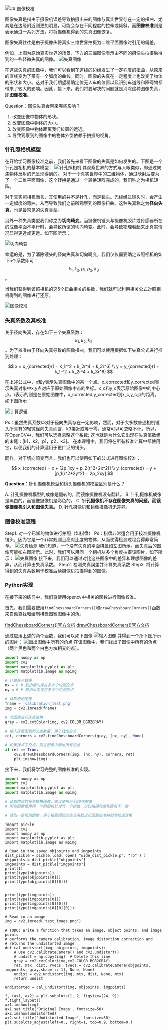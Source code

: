 ![](/assets/34.jpg)## 图像校准

图像失真是指由于摄像机误差导致拍摄出来的图像与真实世界存在一定的扭曲、尤其是在边缘附近则更加明显，可能会存在不同程度的拉伸或倾斜。而**图像校准**则是表示通过一系列方法，将将摄像机得到的失真图像恢复。

图像失真往往是由于摄像头将真实三维世界拍摄为二维平面图像时引用的偏差。

例如，上图为原始真实世界的场景，下方的三幅图像表示由不同的摄像头拍摄后得到的一些轻微失真的图像。
![失真图像](/assets/33.jpg)

在这些失真的图像中，我们可以看到车道线的边缘发生了一定程度的扭曲，从原来的直线变为了带有一个弧度的曲线。同时，图像的失真在一定程度上也改变了物体的形状和大小。这对于我们期望精确定位无人车的位置以及识别车道线和障碍物都带来了较大的影响。因此，接下来，我们将要解决的问题就是消除这种图像失真，即**图像校准**。

Question：图像失真会带来哪些影响？

1. 改变图像中物体的形状。
2. 改变图像中物体的大小。
3. 改变图像中物体距离我们位置的远近。
4. 导致观察到的图像中的物体外型依赖于拍摄的视角。

### 针孔照相机模型

在开始学习图像校准之前，我们首先来看下图像的失真是如何发生的。下图是一个针孔照相机的基本模型：
![针孔照相机](/assets/34.jpg)
其观察世界的方式与人眼类似，即通过聚焦物体反射的光呈现得到的。
对于一个真实世界中的三维物体，通过映射后变为了一个二维平面图像，这个转换是通过一个转换矩阵完成的，我们称之为相机矩阵。

对于真实照相机而言，其使用的并不是针孔，而是镜头。光线经过镜头时，会产生一定幅度的弯曲，从而导致我们之前所观察到的图像扭曲。这种失真称之为**径向失真**，也是最常见的失真类型。

另外一种失真类型我们称之为**切向畸变**。当摄像机镜头与摄像机胶片或传感器所在的成像平面不平行时，会导致所谓的切向畸变。此时，会导致物理看起来比真实情况显得更近或更远。如下图所示：

![切向畸变](/assets/36.jpg)

幸运的是，为了消除镜头的径向失真和切向畸变，我们仅仅需要确定该照相机的如下5个系数即可：$$k_1, k_2, p_1, p_2, k_3$$。

当我们获得到该照相机的这5个扭曲相关的系数，我们就可以利用相关公式对照相机得到的图像进行还原。

![图像校准](/assets/37.jpg)

### 失真系数及其校准

关于径向失真，存在如下三个失真系数：$$k_1, k_2, k_3$$。为了校准由于径向失真导致的图像扭曲，我们可以使用根据如下失真公式进行推到处理：

$$
x = x_{corrected}(1 + k_1r^2 + k_2r^4 + k_3r^6)
\\
y = y_{corrected}(1 + k_1r^2 + k_2r^4 + k_3r^6)
$$

在上述公式中，x和y表示失真图像中的某一个点。x_corrected和y_corrected表示失真对象中x,y点对应于原始图像中点的坐标。x_c和y_c表示原始图像中的中心点。r表示的则是在原始图像中，x_corrected,y_corrected到x_c,y_c点的距离。如下图所示：

![计算逻辑](/assets/38.jpg)

Ps：虽然失真系数k3对于径向失真存在一定影响，然而，对于大多数普通相机镜头所具有的轻微径向失真而言，k3接近或等于零，通常可以可忽略不计。所以，在OpenCV中，我们可以选择忽略这个系数; 这也就是为什么它出现在失真值数组的末尾：[k1，k2，p1，p2，k3]。 在本课程中，我们将在所有校准计算中都使用它，以便我们的计算适用于更广泛的镜头。

同样，对于切向畸变而言，我们也可以使用如下的公式进行图像校准：

$$
x_{corrected} = x + [2p_1xy + p_2(r^2+2x^2)]
\\
y_{corrected} = y + [p_1(r^2+2y^2) + 2p_2xy]
$$

**Question**：针孔摄像机模型和镜头摄像机的模型区别是什么？

A. 针孔摄像机模型的成像是翻转的，而镜像摄像机没有翻转。
B. 针孔摄像机成像是黑白的，而镜像摄像机是彩色的。
C. **针孔摄像机不存在图像失真的问题，而镜像摄像机引入和图像失真。**
D. 针孔摄像机和镜像摄像机无差异。


### 图像校准流程

Step1. 对一个已知的物体进行拍照（如棋盘）
Ps：棋盘非常适合用于校准摄像机镜头，因为它是一个非常规则且高对比度的物体，从而使得检测过程变得非常简单。
![失真检测](/assets/39.jpg)
我们知道，一个没有失真的平面棋盘如左图所示。而失真后的图像可能如右图所示。此时，我们可以用同一个相机从多个角度拍摄该图片，如下所示：
![失真图像](/assets/40.jpg)
接下来，我们可以通过对比这些图像中的差异和理想图像的差异，从而计算出失真系数。
Step2. 检测失真误差并计算失真系数
Step3. 将计算得到的失真系数用于校准后续摄像机拍摄得到的图像。

### Python实现
在接下来的练习中，我们将使用opencv中相关的函数进行图像校准。

首先，我们需要使用`findChessboardCorners()`和`drawChessboardCorners()`函数来自动查找和绘制棋盘图案图像中的角。

[findChessboardCorners()官方文档](http://docs.opencv.org/2.4/modules/calib3d/doc/camera_calibration_and_3d_reconstruction.html#cv2.findChessboardCorners)
[drawChessboardCorners()官方文档](http://docs.opencv.org/2.4/modules/calib3d/doc/camera_calibration_and_3d_reconstruction.html#cv2.drawChessboardCorners)

通过应用上述的两个函数，我们可以如下图像
![输入图像](/assets/42.jpg)
并得到一个所下图所示的图片：
![画出图像中所有的角点](/assets/41.jpg)
在该图像中，我们找出了图像中所有的角点（两个黑色和两个白色方块相交的点）。

```python
import numpy as np
import cv2
import matplotlib.pyplot as plt
import matplotlib.image as mpimg

# 计算交点数量
nx = 8 # 数出横向存在多少个内测交点
ny = 6 # 数出纵向存在多少个内测交点

# 读取原始图像
fname = 'calibration_test.png'
img = cv2.imread(fname)

# 对图像进行灰度变换
gray = cv2.cvtColor(img, cv2.COLOR_BGR2GRAY)

# 输入灰度图像和交点数量，用于找出交点
ret, corners = cv2.findChessboardCorners(gray, (nx, ny), None)

# 如果找点了交点，则在图像中画出所有交点
if ret == True:
    cv2.drawChessboardCorners(img, (nx, ny), corners, ret)
    plt.imshow(img)
```

接下来，我们将学习完整的图像校准的实现。
```python
import numpy as np
import cv2
import matplotlib.pyplot as plt
import matplotlib.image as mpimg

# 读取棋盘的多张拍摄图像，建议使用至少20张图像
# 所有图像使用同一个照相机针对同一个棋盘，仅仅拍摄角度和距离不一致

# 读取一张检测图像，用于根据得到的失真系数进行图像校准并检测校准效果
```



```
import pickle
import cv2
import numpy as np
import matplotlib.pyplot as plt
import matplotlib.image as mpimg

# Read in the saved objpoints and imgpoints
dist_pickle = pickle.load( open( "wide_dist_pickle.p", "rb" ) )
objpoints = dist_pickle["objpoints"]
imgpoints = dist_pickle["imgpoints"]
print(1)
print(type(objpoints))
print(type(objpoints[0]))
print(type(objpoints[0][0]))


print(type(imgpoints))
print(type(imgpoints[0]))
print(type(imgpoints[0][0]))
print(type(imgpoints[0][0][0]))

# Read in an image
img = cv2.imread('test_image.png')

# TODO: Write a function that takes an image, object points, and image points
# performs the camera calibration, image distortion correction and 
# returns the undistorted image
def cal_undistort(img, objpoints, imgpoints):
    # Use cv2.calibrateCamera() and cv2.undistort()
    # undist = np.copy(img)  # Delete this line
    gray = cv2.cvtColor(img,cv2.COLOR_BGR2GRAY)
    ret, mtx, dist, rvecs, tvecs = cv2.calibrateCamera(objpoints, imgpoints, gray.shape[::-1], None, None)
    undist = cv2.undistort(img, mtx, dist, None, mtx)
    return undist

undistorted = cal_undistort(img, objpoints, imgpoints)

f, (ax1, ax2) = plt.subplots(1, 2, figsize=(24, 9))
f.tight_layout()
ax1.imshow(img)
ax1.set_title('Original Image', fontsize=50)
ax2.imshow(undistorted)
ax2.set_title('Undistorted Image', fontsize=50)
plt.subplots_adjust(left=0., right=1, top=0.9, bottom=0.)
```














